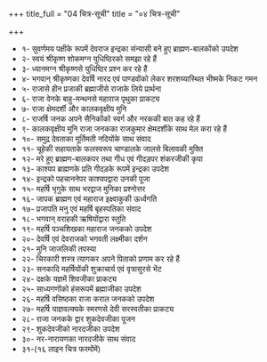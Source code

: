+++
title_full = "04 चित्र-सूची"
title = "०४ चित्र-सूची"

+++


- १- सुवर्णमय पक्षीके रूपमें देवराज इन्द्रका संन्यासी बने हुए ब्राह्मण-बालकोंको उपदेश
- २- स्वयं श्रीकृष्ण शोकमग्न युधिष्ठिरको समझा रहे हैं
- ३- ध्यानमग्न श्रीकृष्णसे युधिष्ठिर प्रश्न कर रहे हैं
- ४- भगवान् श्रीकृष्णका देवर्षि नारद एवं पाण्डवोंको लेकर शरशय्यास्थित भीष्मके निकट गमन
- ५- राजासे हीन प्रजाकी ब्रह्माजीसे राजाके लिये प्रार्थना
- ६- राजा वेनके बाहु-मन्थनसे महाराज पृथुका प्राकट्य
- ७- राजा क्षेमदर्शी और कालकवृक्षीय मुनि
- ८- राजर्षि जनक अपने सैनिकोंको स्वर्ग और नरककी बात कह रहे हैं
- ९- कालकवृक्षीय मुनि राजा जनकका राजकुमार क्षेमदर्शीके साथ मेल करा रहे हैं
- १०- समुद्र देवताका मूर्तिमती नदियोंके साथ संवाद
- ११- चूहेकी सहायताके फलस्वरूप चाण्डालके जालसे बिलावकी मुक्ति
- १२- मरे हुए ब्राह्मण-बालकपर तथा गीध एवं गीदड़पर शंकरजीकी कृपा
- १३- काश्यप ब्राह्मणके प्रति गीदड़के रूपमें इन्द्रका उपदेश
- १४- इन्द्रको पहचाननेपर काश्यपद्वारा उनकी पूजा
- १५- महर्षि भृगुके साथ भरद्वाज मुनिका प्रश्नोत्तर
- १६- जापक ब्राह्मण एवं महाराज इक्ष्वाकुकी ऊर्ध्वगति
- १७- प्रजापति मनु एवं महर्षि बृहस्पतिका संवाद
- १८- भगवान् वराहकी ऋषियोंद्वारा स्तुति
- १९- महर्षि पञ्चशिखका महाराज जनकको उपदेश
- २०- देवर्षि एवं देवराजको भगवती लक्ष्मीका दर्शन
- २१- मुनि जाजलिकी तपस्या
- २२- चिरकारी शस्त्र त्यागकर अपने पिताको प्रणाम कर रहे हैं
- २३- सनकादि महर्षियोंकी शुक्राचार्य एवं वृत्रासुरसे भेंट
- २४- दक्षके यज्ञमें शिवजीका प्राकट्य
- २५- साध्यगणोंको हंसरूपमें ब्रह्माजीका उपदेश
- २६- महर्षि वसिष्ठका राजा कराल जनकको उपदेश
- २७- महर्षि याज्ञवल्क्यके स्मरणसे देवी सरस्वतीका प्राकट्य
- २८- राजा जनकके द्वार शुकदेवजीका पूजन
- २९- शुकदेवजीको नारदजीका उपदेश
- ३०- नर-नारायणका नारदजीके साथ संवाद
- ३१-(१६ लाइन चित्र फरमोंमें)
